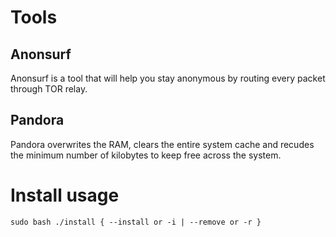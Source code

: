 # Tools
## Anonsurf
Anonsurf is a tool that will help you stay anonymous by routing every packet through TOR relay.


## Pandora
Pandora overwrites the RAM, clears the entire system cache and recudes the minimum number of kilobytes to keep free across the system.


# Install usage
```
sudo bash ./install { --install or -i | --remove or -r }
```
